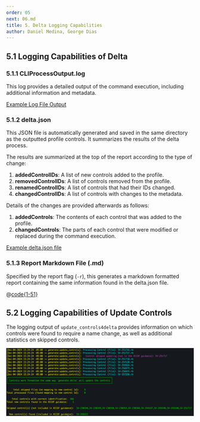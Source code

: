 ```yaml
---
order: 05
next: 06.md
title: 5. Delta Logging Capabilities
author: Daniel Medina, George Dias
---
```

## 5.1 Logging Capabilities of Delta

### 5.1.1 CLIProcessOutput.log

This log provides a detailed output of the command execution, including additional information and metadata.

[Example Log File Output](../../assets/downloads/CliProcessOutput.log)

### 5.1.2 delta.json

This JSON file is automatically generated and saved in the same directory as the outputted profile controls. It summarizes the results of the delta process.

The results are summarized at the top of the report according to the type of change:

1. **addedControlIDs**: A list of new controls added to the profile.
2. **removedControlIDs**: A list of controls removed from the profile.
3. **renamedControlIDs**: A list of controls that had their IDs changed.
4. **changedControlIDs**: A list of controls with changes to the metadata.

Details of the changes are provided afterwards as follows:

1. **addedControls**: The contents of each control that was added to the profile.
2. **changedControls**: The parts of each control that were modified or replaced during the command execution.

[Example delta.json file](/assets/downloads/delta.json)

### 5.1.3 Report Markdown File (.md)

Specified by the report flag (`-r`), this generates a markdown formatted report containing the same information found in the delta.json file.

@[code{1-51}](../../assets/markdown/delta_report.md)

## 5.2 Logging Capabilities of Update Controls

The logging output of `update_controls4delta` provides information on which controls were found to require a name change, as well as additional statistics on skipped controls.

![Example Output from update_controls4delta](../../assets/img/update_controls4delta_output.png)
